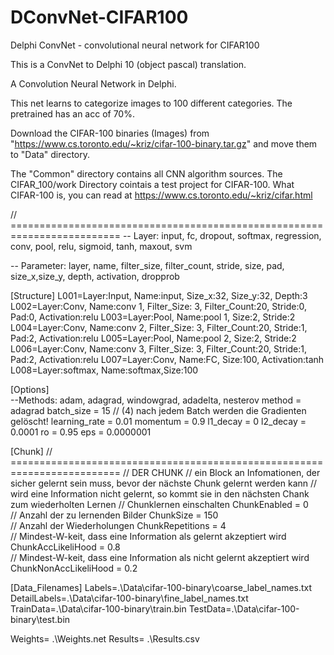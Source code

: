 # DConvNet-CIFAR100
Delphi ConvNet - convolutional neural network for CIFAR100

This is a ConvNet to Delphi 10 (object pascal) translation.

A Convolution Neural Network in Delphi.

This net learns to categorize images to 100 different categories. The pretrained has an acc of 70%. 

Download the CIFAR-100 binaries (Images) from "https://www.cs.toronto.edu/~kriz/cifar-100-binary.tar.gz" and move them to "Data" directory.

The "Common" directory contains all CNN algorithm sources. The CIFAR_100/work Directory cointais a test project for CIFAR-100. What CIFAR-100 is, you can read at https://www.cs.toronto.edu/~kriz/cifar.html


// =========================================================================
-- Layer: input, fc, dropout, softmax, regression, conv, pool, relu, sigmoid, tanh, maxout, svm

-- Parameter: layer, name, filter_size, filter_count, stride, size, pad, size_x,size_y, depth, activation, dropprob

[Structure]
L001=Layer:Input,   Name:input,  Size_x:32, Size_y:32, Depth:3
L002=Layer:Conv,    Name:conv 1, Filter_Size: 3, Filter_Count:20, Stride:0, Pad:0, Activation:relu
L003=Layer:Pool,    Name:pool 1,  Size:2, Stride:2
L004=Layer:Conv,    Name:conv 2, Filter_Size: 3, Filter_Count:20, Stride:1, Pad:2, Activation:relu
L005=Layer:Pool,    Name:pool 2,  Size:2, Stride:2
L006=Layer:Conv,    Name:conv 3, Filter_Size: 3, Filter_Count:20, Stride:1, Pad:2, Activation:relu
L007=Layer:Conv,    Name:FC, Size:100, Activation:tanh
L008=Layer:softmax, Name:softmax,Size:100

[Options]	
--Methods: adam, adagrad, windowgrad, adadelta, nesterov
method = adagrad
batch_size = 15
// (4) nach jedem Batch werden die Gradienten gelöscht!
learning_rate = 0.01
momentum = 0.9
l1_decay = 0
l2_decay = 0.0001
ro = 0.95
eps = 0.0000001

[Chunk]
// =========================================================================
// DER CHUNK
// ein Block an Infomationen, der sicher gelernt sein muss, bevor der nächste Chunk gelernt werden kann
// wird eine Information nicht gelernt, so kommt sie in den nächsten Chank zum wiederholten Lernen
// Chunklernen einschalten
ChunkEnabled = 0            
// Anzahl der zu lernenden Bilder
ChunkSize = 150             
// Anzahl der Wiederholungen
ChunkRepetitions = 4    
// Mindest-W-keit, dass eine Information als gelernt akzeptiert wird    
ChunkAccLikeliHood = 0.8    
// Mindest-W-keit, dass eine Information als nicht gelernt akzeptiert wird
ChunkNonAccLikeliHood = 0.2 

[Data_Filenames]
Labels=.\Data\cifar-100-binary\coarse_label_names.txt
DetailLabels=.\Data\cifar-100-binary\fine_label_names.txt
TrainData=.\Data\cifar-100-binary\train.bin
TestData=.\Data\cifar-100-binary\test.bin

Weights= .\Weights.net
Results= .\Results.csv
